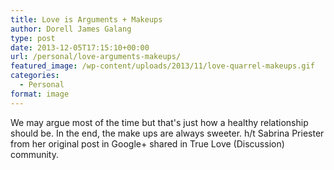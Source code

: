 ```yaml
---
title: Love is Arguments + Makeups
author: Dorell James Galang
type: post
date: 2013-12-05T17:15:10+00:00
url: /personal/love-arguments-makeups/
featured_image: /wp-content/uploads/2013/11/love-quarrel-makeups.gif
categories:
  - Personal
format: image
---
```


We may argue most of the time but that's just how a healthy relationship should be. In the end, the make ups are always sweeter. <span class="wp-font-emots-heart"></span> h/t Sabrina Priester from her original post in Google+ shared in True Love (Discussion) community. <span class="wp-font-emots-emo-happy"></span>
